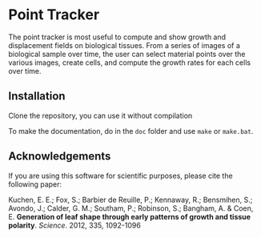 Point Tracker
=============

The point tracker is most useful to compute and show growth and displacement 
fields on biological tissues. From a series of images of a biological sample 
over time, the user can select material points over the various images, create 
cells, and compute the growth rates for each cells over time.

Installation
------------

Clone the repository, you can use it without compilation

To make the documentation, do in the ``doc`` folder and use ``make`` or 
``make.bat``.

Acknowledgements
----------------

If you are using this software for scientific purposes, please cite the 
following paper:

Kuchen, E. E.; Fox, S.; Barbier de Reuille, P.; Kennaway, R.; Bensmihen, S.; 
Avondo, J.; Calder, G. M.; Southam, P.; Robinson, S.; Bangham, A. & Coen, E. 
**Generation of leaf shape through early patterns of growth and tissue 
polarity**. *Science*. 2012, 335, 1092-1096
